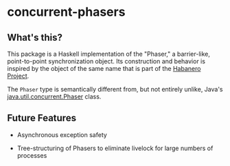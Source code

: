# concurrent-phasers

## What's this?

This package is a Haskell implementation of the "Phaser," a barrier-like, 
point-to-point synchronization object. Its construction and behavior is inspired
by the object of the same name that is part of the 
[Habanero Project](https://habenero.rice.edu).

The `Phaser` type is semantically different from, but not entirely unlike, Java's
[java.util.concurrent.Phaser](https://docs.oracle.com/javase/8/docs/api/java/util/concurrent/Phaser.html) class.

## Future Features

* Asynchronous exception safety

* Tree-structuring of Phasers to eliminate livelock for large numbers of
processes


